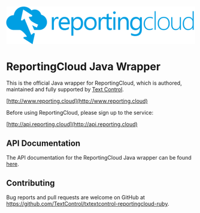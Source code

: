 ![Logo](https://raw.githubusercontent.com/TextControl/txtextcontrol-reportingcloud-java/master/resource/rc_logo_512.png)

# ReportingCloud Java Wrapper

This is the official Java wrapper for ReportingCloud, which is authored, maintained and fully supported by [Text Control](http://www.textcontrol.com).

[http://www.reporting.cloud](http://www.reporting.cloud)

Before using ReportingCloud, please sign up to the service:

[http://api.reporting.cloud](http://api.reporting.cloud)

## API Documentation

The API documentation for the ReportingCloud Java wrapper can be found [here](https://textcontrol.github.io/txtextcontrol-reportingcloud-java/).

## Contributing

Bug reports and pull requests are welcome on GitHub at https://github.com/TextControl/txtextcontrol-reportingcloud-ruby.